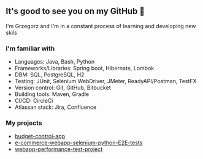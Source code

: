 ## It's good to see you on my GitHub 👋
I'm Grzegorz and I'm in a constant process of learning and developing new skils

### I'm familiar with
- Languages: Java, Bash, Python
- Frameworks/Libraries: Spring boot, Hibernate, Lombok
- DBM: SQL, PostgreSQL, H2
- Testing: JUnit, Selenium WebDriver, JMeter, ReadyAPI/Postman, TestFX
- Version control: Git, GitHub, Bitbucket
- Building tools: Maven, Gradle
- CI/CD: CircleCi
- Atlassan stack: Jira, Confluence

### My projects
- [budget-control-app](https://github.com/grzegorzchwalencki/budget-control-app)
- [e-commerce-webapp-selenium-python-E2E-tests](https://github.com/grzegorzchwalencki/e-commerce-webapp-selenium-python-E2E-tests)
- [webapp-performance-test-project](https://github.com/grzegorzchwalencki/webapp-performance-test-project) 


